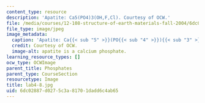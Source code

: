 ```yaml
---
content_type: resource
description: 'Apatite: Ca5(PO4)3(OH,F,Cl). Courtesy of OCW.'
file: /media/courses/12-108-structure-of-earth-materials-fall-2004/6dc02887d0275c3a81701dadd6c4ab65_lab4-8.jpg
file_type: image/jpeg
image_metadata:
  caption: 'Apatite: Ca{{< sub "5" >}}(PO{{< sub "4" >}}){{< sub "3" >}}(OH,F,Cl).'
  credit: Courtesy of OCW.
  image-alt: apatite is a calcium phosphate.
learning_resource_types: []
ocw_type: OCWImage
parent_title: Phosphates
parent_type: CourseSection
resourcetype: Image
title: lab4-8.jpg
uid: 6dc02887-d027-5c3a-8170-1dadd6c4ab65
---
```

